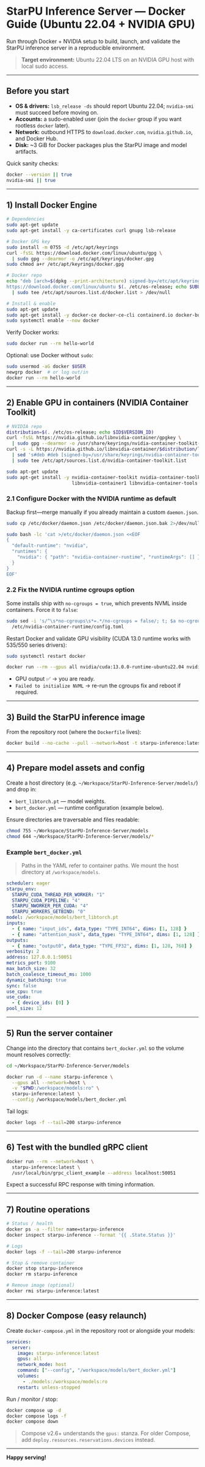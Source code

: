 # StarPU Inference Server — Docker Guide (Ubuntu 22.04 + NVIDIA GPU)

Run through Docker + NVIDIA setup to build, launch, and validate the StarPU inference server in a reproducible environment.

> **Target environment:** Ubuntu 22.04 LTS on an NVIDIA GPU host with local sudo access.

---

## Before you start

- **OS & drivers:** `lsb_release -ds` should report Ubuntu 22.04; `nvidia-smi` must succeed before moving on.
- **Accounts:** a sudo-enabled user (join the `docker` group if you want rootless `docker` later).
- **Network:** outbound HTTPS to `download.docker.com`, `nvidia.github.io`, and Docker Hub.
- **Disk:** ~3 GiB for Docker packages plus the StarPU image and model artifacts.

Quick sanity checks:

```bash
docker --version || true
nvidia-smi || true
```

---

## 1) Install Docker Engine

```bash
# Dependencies
sudo apt-get update
sudo apt-get install -y ca-certificates curl gnupg lsb-release

# Docker GPG key
sudo install -m 0755 -d /etc/apt/keyrings
curl -fsSL https://download.docker.com/linux/ubuntu/gpg \
  | sudo gpg --dearmor -o /etc/apt/keyrings/docker.gpg
sudo chmod a+r /etc/apt/keyrings/docker.gpg

# Docker repo
echo "deb [arch=$(dpkg --print-architecture) signed-by=/etc/apt/keyrings/docker.gpg] \
https://download.docker.com/linux/ubuntu $(. /etc/os-release; echo $UBUNTU_CODENAME) stable" \
  | sudo tee /etc/apt/sources.list.d/docker.list > /dev/null

# Install & enable
sudo apt-get update
sudo apt-get install -y docker-ce docker-ce-cli containerd.io docker-buildx-plugin docker-compose-plugin
sudo systemctl enable --now docker
```

Verify Docker works:

```bash
sudo docker run --rm hello-world
```

Optional: use Docker without `sudo`:

```bash
sudo usermod -aG docker $USER
newgrp docker  # or log out/in
docker run --rm hello-world
```

---

## 2) Enable GPU in containers (NVIDIA Container Toolkit)

```bash
# NVIDIA repo
distribution=$(. /etc/os-release; echo $ID$VERSION_ID)
curl -fsSL https://nvidia.github.io/libnvidia-container/gpgkey \
  | sudo gpg --dearmor -o /usr/share/keyrings/nvidia-container-toolkit-keyring.gpg
curl -s -L https://nvidia.github.io/libnvidia-container/$distribution/libnvidia-container.list \
  | sed 's#deb #deb [signed-by=/usr/share/keyrings/nvidia-container-toolkit-keyring.gpg] #' \
  | sudo tee /etc/apt/sources.list.d/nvidia-container-toolkit.list

sudo apt-get update
sudo apt-get install -y nvidia-container-toolkit nvidia-container-toolkit-base \
                        libnvidia-container1 libnvidia-container-tools
```

### 2.1 Configure Docker with the NVIDIA runtime as default

Backup first—merge manually if you already maintain a custom `daemon.json`.

```bash
sudo cp /etc/docker/daemon.json /etc/docker/daemon.json.bak 2>/dev/null || true

sudo bash -lc 'cat >/etc/docker/daemon.json <<EOF
{
  "default-runtime": "nvidia",
  "runtimes": {
    "nvidia": { "path": "nvidia-container-runtime", "runtimeArgs": [] }
  }
}
EOF'
```

### 2.2 Fix the NVIDIA runtime cgroups option

Some installs ship with `no-cgroups = true`, which prevents NVML inside containers. Force it to `false`:

```bash
sudo sed -i 's/^\s*no-cgroups\s*=.*/no-cgroups = false/; t; $a no-cgroups = false' \
  /etc/nvidia-container-runtime/config.toml
```

Restart Docker and validate GPU visibility (CUDA 13.0 runtime works with 535/550 series drivers):

```bash
sudo systemctl restart docker

docker run --rm --gpus all nvidia/cuda:13.0.0-runtime-ubuntu22.04 nvidia-smi
```

- GPU output ✅ → you are ready.
- `Failed to initialize NVML` → re-run the cgroups fix and reboot if required.

---

## 3) Build the StarPU inference image

From the repository root (where the `Dockerfile` lives):

```bash
docker build --no-cache --pull --network=host -t starpu-inference:latest .
```

---

## 4) Prepare model assets and config

Create a host directory (e.g. `~/Workspace/StarPU-Inference-Server/models/`) and drop in:

- `bert_libtorch.pt` — model weights.
- `bert_docker.yml` — runtime configuration (example below).

Ensure directories are traversable and files readable:

```bash
chmod 755 ~/Workspace/StarPU-Inference-Server/models
chmod 644 ~/Workspace/StarPU-Inference-Server/models/*
```

### Example `bert_docker.yml`

> Paths in the YAML refer to container paths. We mount the host directory at `/workspace/models`.

```yaml
scheduler: eager
starpu_env:
  STARPU_CUDA_THREAD_PER_WORKER: "1"
  STARPU_CUDA_PIPELINE: "4"
  STARPU_NWORKER_PER_CUDA: "4"
  STARPU_WORKERS_GETBIND: "0"
model: /workspace/models/bert_libtorch.pt
inputs:
  - { name: "input_ids", data_type: "TYPE_INT64", dims: [1, 128] }
  - { name: "attention_mask", data_type: "TYPE_INT64", dims: [1, 128] }
outputs:
  - { name: "output0", data_type: "TYPE_FP32", dims: [1, 128, 768] }
verbosity: 2
address: 127.0.0.1:50051
metrics_port: 9100
max_batch_size: 32
batch_coalesce_timeout_ms: 1000
dynamic_batching: true
sync: false
use_cpu: true
use_cuda:
  - { device_ids: [0] }
pool_size: 12
```

---

## 5) Run the server container

Change into the directory that contains `bert_docker.yml` so the volume mount resolves correctly:

```bash
cd ~/Workspace/StarPU-Inference-Server/models

docker run -d --name starpu-inference \
  --gpus all --network=host \
  -v "$PWD:/workspace/models:ro" \
  starpu-inference:latest \
  --config /workspace/models/bert_docker.yml
```

Tail logs:

```bash
docker logs -f --tail=200 starpu-inference
```

---

## 6) Test with the bundled gRPC client

```bash
docker run --rm --network=host \
  starpu-inference:latest \
  /usr/local/bin/grpc_client_example --address localhost:50051
```

Expect a successful RPC response with timing information.

---

## 7) Routine operations

```bash
# Status / health
docker ps -a --filter name=starpu-inference
docker inspect starpu-inference --format '{{ .State.Status }}'

# Logs
docker logs -f --tail=200 starpu-inference

# Stop & remove container
docker stop starpu-inference
docker rm starpu-inference

# Remove image (optional)
docker rmi starpu-inference:latest
```

---

## 8) Docker Compose (easy relaunch)

Create `docker-compose.yml` in the repository root or alongside your models:

```yaml
services:
  server:
    image: starpu-inference:latest
    gpus: all
    network_mode: host
    command: ["--config", "/workspace/models/bert_docker.yml"]
    volumes:
      - ./models:/workspace/models:ro
    restart: unless-stopped
```

Run / monitor / stop:

```bash
docker compose up -d
docker compose logs -f
docker compose down
```

> Compose v2.6+ understands the `gpus:` stanza. For older Compose, add `deploy.resources.reservations.devices` instead.

---

**Happy serving!**
